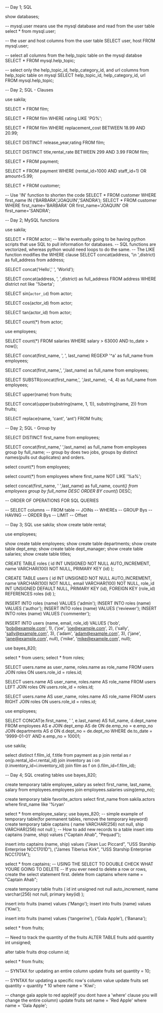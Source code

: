 -- Day 1; SQL

show databases;

-- mysql.user means use the mysql database and read from the user table
select * from mysql.user;

-- the user and host columns from the user table
SELECT user, host FROM mysql.user;

-- select all columns from the help_topic table on the mysql databse
SELECT * FROM mysql.help_topic;

-- select only the help_topic_id, help_category_id, and url columns from help_topic table on mysql
SELECT help_topic_id, help_category_id, url FROM mysql.help_topic;

-- Day 2; SQL - Clauses

use sakila;

SELECT * FROM film;

SELECT * FROM film WHERE rating LIKE 'PG%';

SELECT * FROM film WHERE replacement_cost BETWEEN 18.99 AND 20.99;

SELECT DISTINCT release_year,rating FROM film;

SELECT DISTINCT title,rental_rate BETWEEN 299 AND 3.99 FROM film;

SELECT * FROM payment;

SELECT * FROM payment WHERE (rental_id>1000 AND staff_id=1) OR amount<5.99;

SELECT * FROM customer;

-- Use 'IN' function to shorten the code
SELECT * FROM customer WHERE first_name IN ('BARBARA','JOAQUIN','SANDRA');
SELECT * FROM customer WHERE first_name='BARBARA' OR first_name='JOAQUIN' OR first_name='SANDRA';


-- Day 2; MySQL functions

use sakila;

SELECT * FROM actor;
-- We're eventually going to be having python scripts that use SQL to pull information for databases.
-- SQL functions are vectorized, whereas python would need loops to do the same.
-- The LIKE function modifies the WHERE clause
SELECT concat(address, '\n ',district) as full_address from address;

SELECT concat('Hello',' ', 'World');

SELECT concat(address, ', ',district) as full_address 
FROM address
WHERE district not like '%berta';

SELECT sin(`actor_id`)
from actor;

SELECT cos(actor_id)
from actor;

SELECT tan(actor_id)
from actor;

SELECT count(*)
from actor;

use employees;

SELECT count(*)
FROM salaries
WHERE salary > 63000
AND to_date > now();

SELECT concat(first_name, ', ', last_name)
REGEXP '^a' as full_name
from employees;

SELECT concat(first_name,', ',last_name) as full_name
from employees;

SELECT SUBSTR(concat(first_name,', ',last_name), -4, 4) as full_name
from employees;

SELECT upper(name)
from fruits;

SELECT concat(upper(substring(name, 1, 1)),
substring(name, 2))
from fruits;

SELECT replace(name, 'cant', 'ant')
FROM fruits;

-- Day 2; SQL - Group by

SELECT DISTINCT first_name
from employees;

SELECT concat(first_name,' ',last_name) as full_name
from employees
group by full_name;  -- group by does two jobs, groups by distinct names(pulls out duplicates) and orders.

select count(*)
from employees;

select count(*)
from employees
where first_name NOT LIKE '%a%';

select concat(first_name, ' ',last_name) as full_name, count(*)
from employees
group by full_name DESC
ORDER BY count(*) DESC;

-- ORDER OF OPERATIONS FOR SQL QUERIES

-- SELECT columns
-- FROM table
-- JOINs
-- WHEREs
-- GROUP Bys
-- HAVING
-- ORDER Bys
-- LIMIT
-- Offset

-- Day 3; SQL
use sakila;
show create table rental;

use employees;

show create table employees;
show create table departments;
show create table dept_emp;
show create table dept_manager;
show create table salaries;
show create table titles;

CREATE TABLE roles (
  id INT UNSIGNED NOT NULL AUTO_INCREMENT,
  name VARCHAR(100) NOT NULL,
  PRIMARY KEY (id)
);

CREATE TABLE users (
  id INT UNSIGNED NOT NULL AUTO_INCREMENT,
  name VARCHAR(100) NOT NULL,
  email VARCHAR(100) NOT NULL,
  role_id INT UNSIGNED DEFAULT NULL,
  PRIMARY KEY (id),
  FOREIGN KEY (role_id) REFERENCES roles (id)
);

INSERT INTO roles (name) VALUES ('admin');
INSERT INTO roles (name) VALUES ('author');
INSERT INTO roles (name) VALUES ('reviewer');
INSERT INTO roles (name) VALUES ('commenter');

INSERT INTO users (name, email, role_id) VALUES
('bob', 'bob@example.com', 1),
('joe', 'joe@example.com', 2),
('sally', 'sally@example.com', 3),
('adam', 'adam@example.com', 3),
('jane', 'jane@example.com', null),
('mike', 'mike@example.com', null);

use bayes_820; 

select * from users;
select * from roles;

SELECT users.name as user_name, roles.name as role_name
FROM users
JOIN roles ON users.role_id = roles.id;

SELECT users.name AS user_name, roles.name AS role_name
FROM users
LEFT JOIN roles ON users.role_id = roles.id;

SELECT users.name AS user_name, roles.name AS role_name
FROM users
RIGHT JOIN roles ON users.role_id = roles.id;

use employees;

SELECT CONCAT(e.first_name, ' ', e.last_name) AS full_name, d.dept_name
FROM employees AS e
JOIN dept_emp AS de
  ON de.emp_no = e.emp_no
JOIN departments AS d
  ON d.dept_no = de.dept_no
WHERE de.to_date = '9999-01-01' AND e.emp_no = 10001;

use sakila;

select distinct
f.film_id,
f.title
from payment as p
join rental as r
on(p.rental_id=r.rental_id)
join inventory as i
on (r.inventory_id=i.inventory_id)
join film as f
on (i.film_id=f.film_id);

-- Day 4; SQL creating tables
use bayes_820;

create temporary table employee_salary as
	select first_name, last_name, salary
	from employees.employees
	join employees.salaries using(emp_no);

create temporary table favorite_actors
	select first_name
	from sakila.actors
	where first_name like '%ryan'
	
select * from employee_salary;
use bayes_820;
-- simple example of temporary table(for permanent tables, remove the temporary keyword)
create temporary table captains (
	name VARCHAR(256) not null,
	ship VARCHAR(256) not null
);
-- How to add new records to a table
insert into captains (name, ship) values ("Captain Ahab", "Pequad");

insert into captains (name, ship) values
	("Jean Luc Piccard", "USS Starship Enterprise NCC1701D"),
	("James Tiberius Kirk", "USS Starship Enterprise NCC1701A");

select * from captains;
-- USING THE SELECT TO DOUBLE CHECK WHAT YOURE GOING TO DELETE
-- If you ever need to delete a row or rows, create the select statement first.
delete from captains where name = "Captain Ahab";

create temporary table fruits (
	id int unsigned not null auto_increment,
	name varchar(256) not null,
	primary key(id)
);

insert into fruits (name) values ('Mango');
insert into fruits (name) values ('Kiwi');

insert into fruits (name) values
	('tangerine'),
	('Gala Apple'),
	('Banana');
	
select * from fruits;














-- Need to track the quantity of the fruits
ALTER TABLE fruits add quantity int unsigned;

alter table fruits drop column id;

select * from fruits;

-- SYNTAX for updating an entire column
update fruits
set quantity = 10;

-- SYNTAX for updating a specific row's column value
update fruits
set quantity = quantity * 10
where name = 'Kiwi';

-- change gala apple to red apple(if you dont have a 'where' clause you will change the entire column)
update fruits
set name = 'Red Apple'
where name = 'Gala Apple';